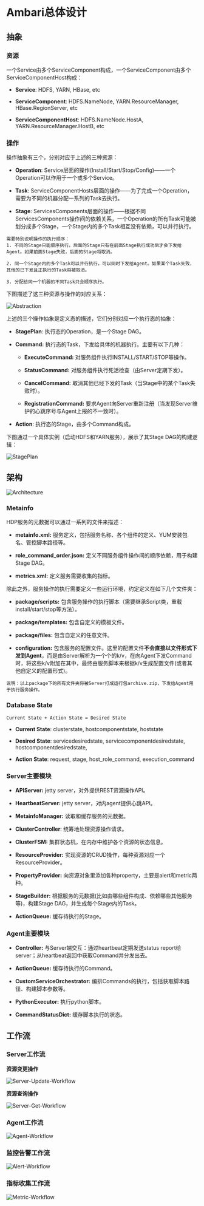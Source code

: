 
# Ambari总体设计

## 抽象

### 资源

一个Service由多个ServiceComponent构成，一个ServiceComponent由多个ServiceComponentHost构成：

- **Service**: HDFS, YARN, HBase, etc

- **ServiceComponent**: HDFS.NameNode, YARN.ResourceManager, HBase.RegionServer, etc

- **ServiceComponentHost**: HDFS.NameNode.HostA, YARN.ResourceManager.HostB, etc

### 操作

操作抽象有三个，分别对应于上述的三种资源：

- **Operation**: Service层面的操作(Install/Start/Stop/Config)——一个Operation可以作用于一个或多个Service。

- **Task**: ServiceComponentHosts层面的操作——为了完成一个Operation，需要为不同的机器分配一系列的Task去执行。

- **Stage**: ServicesComponents层面的操作——根据不同ServicesComponents操作间的依赖关系，一个Operation的所有Task可能被划分成多个Stage，一个Stage内的多个Task相互没有依赖，可以并行执行。

```
需要特别说明操作的执行顺序：
1. 不同的Stage只能顺序执行。后面的Stage只有在前面Stage执行成功后才会下发给Agent。如果前面Stage失败，后面的Stage将取消。

2. 同一个Stage内的多个Task可以并行执行，可以同时下发给Agent。如果某个Task失败，其他的已下发且正执行的Task将被取消。

3. 分配给同一个机器的不同Task只会顺序执行。
```

下图描述了这三种资源与操作的对应关系：

![Abstraction][1]

  [1]: ../img/ambari-concepts.png

上述的三个操作抽象是定义态的描述，它们分别对应一个执行态的抽象：

- **StagePlan**: 执行态的Operation，是一个Stage DAG。

- **Command:** 执行态的Task，下发给具体的机器执行。主要有以下几种：
  
	- **ExecuteCommand:** 对服务组件执行INSTALL/START/STOP等操作。

	- **StatusCommand:** 对服务组件执行死活检查（由Server定期下发）。

	- **CancelCommand:** 取消其他已经下发的Task（当Stage中的某个Task失败时）。

	- **RegistrationCommand:** 要求Agent向Server重新注册（当发现Server维护的心跳序号与Agent上报的不一致时）。

- **Action**: 执行态的Stage，由多个Command构成。

下图通过一个具体实例（启动HDFS和YARN服务），展示了其Stage DAG的构建逻辑：

![StagePlan][6]

  [6]: ../img/ambari-stageplan.png

## 架构

![Architecture][2]

  [2]: ../img/ambari-arch.png

### Metainfo

HDP服务的元数据可以通过一系列的文件来描述：

- **metainfo.xml:** 服务定义，包括服务名称、各个组件的定义、YUM安装包名、管控脚本路径等。

- **role_command_order.json:** 定义不同服务组件操作间的顺序依赖，用于构建Stage DAG。

- **metrics.xml:** 定义服务需要收集的指标。

除此之外，服务操作的执行需要定义一些运行环境，约定定义在如下几个文件夹：

- **package/scripts:** 包含服务操作的执行脚本（需要继承Script类，重载install/start/stop等方法）。

- **package/templates:** 包含自定义的模板文件。

- **package/files:** 包含自定义的任意文件。

- **configuration:** 包含服务的配置文件。这里的配置文件**不会直接以文件形式下发到Agent**，而是由Server解析为一个个的k/v，在向Agent下发Command时，将这些k/v附加在其中，最终由服务脚本来根据k/v生成配置文件(或者其他自定义的配置形式)。

```
说明：以上package下的所有文件夹将被Server打成运行包archive.zip，下发给Agent用于执行服务操作。
```

### Database State

	Current State + Action State = Desired State

- **Current State**: clusterstate, hostcomponentstate, hoststate

- **Desired State**: servicedesiredstate, servicecomponentdesiredstate, hostcomponentdesiredstate, 

- **Action State**: request, stage, host_role_command, execution_command

### Server主要模块

- **APIServer:** jetty server，对外提供REST资源操作API。

- **HeartbeatServer:** jetty server，对内agent提供心跳API。

- **MetainfoManager:** 读取和缓存服务的元数据。

- **ClusterController**: 统筹地处理资源操作请求。

- **ClusterFSM:** 集群状态机，在内存中维护各个资源的状态信息。
 
- **ResourceProvider:** 实现资源的CRUD操作，每种资源对应一个ResourceProvider。

- **PropertyProvider:** 向资源对象里添加各种property，主要是alert和metric两种。

- **StageBuilder:** 根据服务的元数据(比如由哪些组件构成、依赖哪些其他服务等)，构建Stage DAG，并生成每个Stage内的Task。

- **ActionQueue:** 缓存待执行的Stage。

### Agent主要模块

- **Controller:** 与Server端交互：通过heartbeat定期发送status report给server；从heartbeat返回中获取Command并分发出去。

- **ActionQueue:** 缓存待执行的Command。

- **CustomServiceOrchestrator:** 编排Commands的执行，包括获取脚本路径、构建脚本参数等。

- **PythonExecutor:** 执行python脚本。

- **CommandStatusDict:** 缓存脚本执行的状态。

## 工作流

### Server工作流

**资源变更操作**

![Server-Update-Workflow][3]

  [3]: ../img/server-update-workflow.png

**资源查询操作**

![Server-Get-Workflow][4]

  [4]: ../img/server-get-workflow.png

### Agent工作流

![Agent-Workflow][5]

  [5]: ../img/agent-workflow.png

### 监控告警工作流

![Alert-Workflow][7]

  [7]: ../img/alert-workflow.png

### 指标收集工作流

![Metric-Workflow][8]

  [8]: ../img/metric-workflow.png